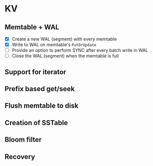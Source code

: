 # KV

## Memtable + WAL
- [X] Create a new WAL (segment) with every memtable
- [X] Write to WAL on memtable's `PutOrUpdate`
- [ ] Provide an option to perform SYNC after every batch write in WAL
- [ ] Close the WAL (segment) when the memtable is full

## Support for iterator
## Prefix based get/seek
## Flush memtable to disk
## Creation of SSTable
## Bloom filter
## Recovery
